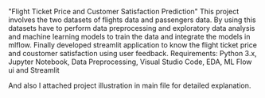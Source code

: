 "Flight Ticket Price and Customer Satisfaction Prediction"
This project involves the two datasets of flights data and passengers data. By using this datasets have to perform data preprocessing
and exploratory data analysis and machine learning models to train the data and integrate the models in mlflow. Finally developed streamlit application 
to know the flight ticket price and coustomer satisfaction using user feedback.
Requirements: Python 3.x, Jupyter Notebook, Data Preprocessing, Visual Studio Code, EDA, ML Flow ui and Streamlit

And also I attached project illustration in main file for detailed explanation.
